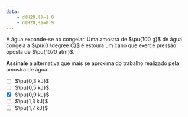 ```yaml
---
data:
    - d(H2O,l)=1.0
    - d(H2O,s)=0.9
---
```


A água expande-se ao congelar. Uma amostra de $\pu{100 g}$ de água congela a $\pu{0 \degree C}$ e estoura um cano que exerce pressão oposta de $\pu{1070 atm}$.

**Assinale** a alternativa que mais se aproxima do trabalho realizado pela amostra de água.

- [ ] $\pu{0,3 kJ}$
- [ ] $\pu{0,5 kJ}$
- [x] $\pu{0,9 kJ}$
- [ ] $\pu{1,3 kJ}$
- [ ] $\pu{1,7 kJ}$
